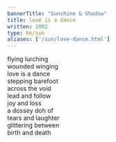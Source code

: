 ```yaml
---
bannerTitle: "Sunshine & Shadow" 
title: love is a dance
written: 2002
type: hk/sun
aliases: ['/sun/love-dance.html']
---
```


flying lurching  
wounded winging  
love is a dance  
stepping barefoot  
across the void  
lead and follow  
joy and loss  
a dossey doh of  
tears and laughter  
glittering between  
birth and death  
